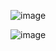 ![image](https://github.com/engineerkong/Learning_Notes/assets/89781823/d65b2e95-7db3-464b-a18d-270eed8c0b71)

![image](https://github.com/engineerkong/Learning_Notes/assets/89781823/6e2d887a-4789-4e05-afec-a891a6ce4f5e)
